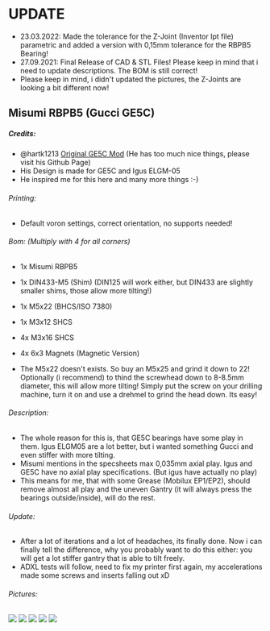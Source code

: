 # UPDATE
- 23.03.2022: Made the tolerance for the Z-Joint (Inventor Ipt file) parametric and added a version with 0,15mm tolerance for the RBPB5 Bearing!
- 27.09.2021: Final Release of CAD & STL Files! Please keep in mind that i need to update descriptions. The BOM is still correct!
- Please keep in mind, i didn't updated the pictures, the Z-Joints are looking a bit different now!

## Misumi RBPB5 (Gucci GE5C)
##### Credits:
- @hartk1213 [Original GE5C Mod](https://github.com/hartk1213/MISC/tree/main/Voron%20Mods/Voron%202/2.4/Voron2.4_GE5C "Original GE5C Mod") (He has too much nice things, please visit his Github Page)
- His Design is made for GE5C and Igus ELGM-05
- He inspired me for this here and many more things :-)

###### Printing:
- Default voron settings, correct orientation, no supports needed!

###### Bom: (Multiply with 4 for all corners)
- 1x Misumi RBPB5
- 1x DIN433-M5 (Shim) (DIN125 will work either, but DIN433 are slightly smaller shims, those allow more tilting!)
- 1x M5x22 (BHCS/ISO 7380)
- 1x M3x12 SHCS
- 4x M3x16 SHCS
- 4x 6x3 Magnets (Magnetic Version)

- The M5x22 doesn't exists. So buy an M5x25 and grind it down to 22! Optionally (i recommend) to thind the screwhead down to 8-8.5mm diameter, this will allow more tilting! Simply put the screw on your drilling machine, turn it on and use a drehmel to grind the head down. Its easy!

###### Description:
- The whole reason for this is, that GE5C bearings have some play in them. Igus ELGM05 are a lot better, but i wanted something Gucci and even stiffer with more tilting.
- Misumi mentions in the specsheets max 0,035mm axial play. Igus and GE5C have no axial play specifications. (But igus have actually no play)
- This means for me, that with some Grease (Mobilux EP1/EP2), should remove almost all play and the uneven Gantry (it will always press the bearings outside/inside), will do the rest.

###### Update:
- After a lot of iterations and a lot of headaches, its finally done. Now i can finally tell the difference, why you probably want to do this either: you will get a lot stiffer gantry that is able to tilt freely.
- ADXL tests will follow, need to fix my printer first again, my accelerations made some screws and inserts falling out xD 

###### Pictures:
![](./Screw_Version-Assembly.jpg)
![](./Misumi_RBPB5-1.jpg)
![](./Misumi_RBPB5-3.jpg)
![](./Misumi_RBPB5-4.jpg)
![](./Screw_Version-Rendering.jpg)
